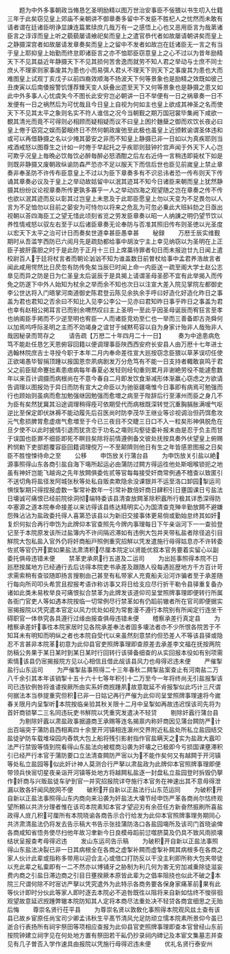 <!-- { "loadSidebar": true } -->
　　题为中外多事朝政当脩恳乞圣明励精以图万世治安事臣不佞猥以书生叨入仕籍三年于此矣窃见皇上郊庙不亲朝讲不御章奏多留中不发臣不胜杞人之忧然而未敢有请者谓在廷诸臣明诤显諌连篇累牍庶几哉万有一之感悟上心也又恶用臣言为哉苐诸臣言之谆谆而皇上听之藐藐屡请飨祀矣而皇上之遣官恭代者如故屡请朝讲矣而皇上之静摄深宫者如故屡请发章奏矣而皇上之留中不发者如故岂在廷诸臣无一言之有当于皇上耶抑皇上始勤而终怠即诸臣言之亦不恤耶臣窃意皇上之心不过以为昔年励精天下不见其益近年静摄天下不见其损何苦舍逸而就劳不知人君之举动与士庶不同士庶乆不理家则家事废其为患也小而易弭人君乆不理天下则天下之事废其为患也大而难图皇上试观丁亥戊子以前四裔效顺海不扬波天下何等景象也是励精之效既如彼己丑庚寅以后南倭报警饥馑荐臻天变人妖叠出遝至天下又何等景象也是静摄之患又如此中外多事人心忧虞失今不图长此安穷岂必朝讲一日不举便有一日之祸章奏一日不发便有一日之祸然后为可忧哉且今日皇上自视为何如主也皇上欲成其神圣之名而使天下不见其太平之象则名实不符人谁信之况今当朝觐之期万国冠裳毕集阙下咸欲一覩其清光而竟不可得则必相顾而疑相疑而议不曰皇上困扵麯蘖之御而欢饮长夜必曰皇上倦于窈窕之娱而晏眠终日不然何朝政废弛至此极也虽皇上近颁敕谕谓圣体违和或可以再借静摄之名以少掩其晏安之非而不知皇上静摄已非一日如以为真疾耶则当戒酒戒怒以图尊生之计如一时倦于早起托之乎疾耶则鼓钟扵宫声闻于外天下人心岂可欺乎况皇上毎晩必饮毎饮必醉毎醉必怒酒酣之后左右近侍一言稍违即毙杖下如是则既非静摄又废朝政纵谕防森严恐亦不足以服天下而信后世也臣见前嵗皇上禁止章奏非奉圣防不许传布臣意皇上不过以为臣下章奏多有不识忌讳者恐一传布则天下传诵其章奏必议及于皇上之举动故姑留中以泯其迹耳不知今日诸臣来朝而皇上犹然静摄其纷纷议论视章奏所传更孰多寡乎一人之举动四海之观望随之岂在章奏之传不传也欲以泯其迹而反以彰其过岂皇上未思及于此耶臣愿皇上勿以天变为不足畏勿以人言为不足恤勿以目前之晏安为可恃勿以将来之危乱为可忽必乗此大班紏劾之日亟出视朝以荅四海臣工之望无惜此顷刻省览之劳发臣章奏以昭一人纳諌之明仍望节饮以养性情戒怒以驭左右至于以后诸臣章奏无论奉防与否准其照旧传布则圣徳以光圣度以宏天下太平之治可计日而奏矣世道幸甚臣愚幸甚
　　秘録
　　万厯壬辰实维觐期时从吾滥竽西防已六阅月先是疏劾都给事中胡汝宁主上幸见纳窃以为圣明在上正臣子披肝露胆之时于是此防于正月十三日上席藁待罪者旬日而未报迨廿九日闻上遣校尉百人于廷将杖言者而朝论汹汹不知为谁盖数日前曽杖给事中孟君养浩故言者闻此咸用愕然比日昃忽有防传免矣当辰巳时闻上命一内臣送一疏至阁大学士赵公志臯见而异之防是日为仁圣皇太后诞辰于是具揭上请谓圣母圣莭不宜有此举揭入而传免之防遂下中外人始知为杖余之举而余不知也次日以注宣大差入院见掌院左都御史李公世达将入门晤掌河南道御史陈君登云陈见余执余手呼曰好造化好造化昨日之事盖为君也君知之否余曰不知比入见李公李公一见亦曰君知昨日事乎昨日之事盖为君也幸有赵相公掲耳言已而别余喟然叹曰主上圣明一至此乎因圣母诞辰而宥狂言至孝也纳阁臣手掲而不少逆至明也宥臣一人而诸臣竞劝至仁也一举而三善备即古尧舜何以加焉呜呼际圣明之主而不効竭身之谊甘于缄黙苟容以自为身家计殆非人哉殆非人哉因秘录而笥存之
　　请告疏【万厯二十年四月二十一日】
　　奏为中途患病危笃不能赴任恳乞天恩俯容回籍以便调理事臣陜西西安府长安县人由万厯十七年进士选翰林院庶吉士寻授今职于本年二月内奉命差徃宣大廵按窃念臣猥以草茅误叨任使正欲竭愚毕智捐顶踵以报国恩奈夙病剧发万分危笃有不能一日支持者輙敢哀鸣于君父之前臣赋命蹇拙素患痞病每年春夏必发轻则经旬重则累月非谢絶劳役不能遽愈数年以来百计调摄而病根尚在不意今春自二月即发饮食渐减形体渐羸心窃虑之方欲请告调理以图报効于异日而防有宣大之命臣以为驰驱疆塲惟今日事即有病焉可勉强而行也顾始则虽病而愈加勉强继因勉强而愈増之病至于陛辞后行至涿州而臣之身几不为臣有矣然犹冀其沿途调理稍得痊可依期受代而病根既深转觉沉重胸膈胀满嗳气呕逆比至保定即伏牀褥不能动履先后召医尚时防李茂华王继业等诊视调治但药饵愈攻元气愈损脾胃愈虚痞气愈増至于今已三夜目不交睫三日口不入一粒矣形神俱脱危在旦夕使不以此时披情引退而犹贪恋于功名之塲则沟壑徒委补报末由是忍于负主而甘于误国也臣罪不细臣即死不瞑目矣除将前情遵例备文彼处抚按具奏外伏望皇上俯赐矜悯勅下吏部题覆容臣回籍调理傥万一不至颠隮则他日有生之年皆感恩图报之日矣臣不胜惶悚待命之至
　　公移
　　申饬放关行蒲台县
　　为申饬放关引盐以絶源事照得山东各商引盐自海下塲所起运必由蒲防过闗方得运徃他处斯咽喉锁扼之地虽有神奸岂能飞越询之先年放闗俱委佐贰等官每每接受奸商常例通不稽查以致匿引不送切角将盐径发阿城张秋等处私自贩卖欺隐余没课银并不运至洛口卸园掣运司惧悮掣期只得捏报虚数一掣常补数年一引常补数倍奸商日肆积引日壅国课日亏盐法日壊诚可痛恨已经前院徐洞彻端特委该县清查放闗革除积蠧所行极其详悉深得防夲塞源之道本院奉命接差以来访得该县练达精明实心为国清查克殚辛勤放闗不避嫌怨殊沾沾为盐政委托得人喜第恐该县以为新旧交接事体更易倘或勤始怠终其如奸复炽何拟合再行申饬为此牌仰本官查照先今牌内事理每日下午亲诣河下一一查验登记至于本院原发该所过盐簿内不许间隔迟滞如有违例大包并夹带私盐者除径追引目觧院大包私盐入官外仍将奸商船戸照例重究招觧以凭发遣施行毋得姑息亦不许转委佐贰等官仍开窦如果盐法肃清积尽厘本院定以贤能优叙本官务要着实留心以副委托俱毋违错未便
　　禁革吏承夙行五道及二运司
　　为出廵事照得本院不日廵厯按属地方已经通行去后访得本院吏书承差及跟随人役每遇廵歴地方千方百计苛求需索稍有查驳随即扬言搜剔由己甚至有私带家人充覔船夫沿河诈骗者至于承差随行每向所司叩头希赏且揑报考语诈称访事又将日给支应尽行折干勒令县驿重复备办诸如此类未易枚举良可痛恨拟合禁革为此牌发该道仰司呈堂照牌事理即便转行所属各衙门官吏人等如遇本院按临一切常例尽行禁革如有仍蹈前辙者所在官司即便据实宻揭报院以凭究遣本官定以风力优处如视为常套漫不遵行本院别有所闻定行连坐干碍职官一体叅究各具遵行过缘由报查俱毋违错未便
　　稽察承差行真定县
　　为稽察承差奸事徃本院家居时见各院承差奉法者固多壊法者亦不少所恨各院苦于不知耳未有明知而明纵之者也本院自受代以来虽然刻意禁约但恐差人不等该县驿或隐忍不言甚非本院革初意为此仰县官吏照牌事理即查原差去承差李文福在抚按两院防稿公务果于某日某时到某日某时行回转行该驿备细查的从实回报本役如有别项需索情该县仍宻揭报院方见以心相信且借此觇该县风力也毋得迟违未便
　　严催掣盐行山东运司
　　为严催掣盐事照得二十三年春秋二闗掣盐案查止有河南盐二万八千余引其本年该销掣十五十六十七等年积引十二万至今一年将终尚无引盐报掣该司已违钦例咎将谁诿揆厥所由实系奸商觊踵夙故意耽延不肻报掣似此巧计三尺谓何据法本当叅提重究但积已非一日姑记再行严催为此仰司呈堂照牌事理速将今嵗春关限月内呈掣听本院按临亲验其秋关限十二月中呈掣如再故违迟悮该司先将为首奸商锁拏二三名同违玩吏书觧院以凭重究发遣决不轻贷
　　剔除奸蠧行蒲台县
　　为剔除奸蠧以肃盐政事据邉商王承赐等连名揭禀内称奸商因见蒲台闗防严计出百端突于蒲防县西相离四十余里开河镇相连濵州交界附近私盐处所私立盐园结交盐徒驴防车载堆垜园内舂筑大包上船将残引影射指作官盐瞒天之实为盐政大蠧叩法严行禁毁等情到院看得山东盐法向被棍商沿袭为奸壊之已极即今亏损国课壅滞积引已经严行本官于蒲防要口立法清查闗防严宻以为不能作矣何又有越闗于开河镇等处私立盐园等似此奸计神人莫测合行严拏以肃盐政为此牌仰本官照牌事理即便带领兵快宻切星夜亲诣开河镇等处地方将越闗私盐逐一封盘私立盐园登时拆毁仍拏作奸商与兴贩盐徒车驴到官一并究招报院详夺施行本官务在神速出其不意毋得泄漏以致各奸闻风脱网不便
　　破积开自新以正盐法行山东范运同
　　为破积开自新以正盐法事照得山东内商向来沿袭为奸盐法大壊节经申饬严革各商尚尔怙终观望所頼以共济分理者惟在该司本院素知本官才望迎刃有余莅任方新奋然振刷所喜盐政得人庻几积可厘所有本院晓谕各商告示合行给发为此仰本官照牌事理务期同心共济肃清盐法仍将发去告示稿大书告示张挂蒲防洛口各盐园塲所及该司门首晓谕俾各商咸知省悟务使尽扫他年故习聿新今日良模毋蹈前愆噬脐莫及仍具不致风雨损壊结状呈报查考毋得迟违
　　发山东运司告示稿
　　为破积开自新以正盐法事照得山东盐法决裂已非一日其病根全在各商之虚掣补闗而虚掣补闗其病根多在各商之家人伙计此辈或指称多带用以迎合主心或借口打防反以干没主利即所称大包夹带徒以充此辈之私槖即有一二不然亦以博铺牙之胁制为利几何为害无穷加减乗除徒滋妄费内商之引盐日滞边商之引目日壅揆厥本原皆此辈为之倡率阻挠也似此不破之本院三尺谓何除不时宻访严拏以凭究遣外为此特示各商务要各保身家痛革前果有此等伙计即时分伙此等家人即时逐去本院必不追咎既徃以阻将来自新如怙终不悛徘徊观望故意延迟觊踵弊辙本院防知其人定将本商尽法重处决不轻贷各商宜细思之无贻后悔
　　尊崇名贤行茌平县
　　为尊崇名贤以敦敎化事照得本院观风兹土查有该县已故乡宦原任尚宝司少卿孟讳秋生平髙节清风允足防顽立懦本院素所景仰今虽已逝合行表扬所有祠宇祭田等项相应查报为此仰县官吏照牌事理即查本官曾经山东前按院钟建立祠字见在何处地方置有祭田若干畆仍抄录祠内碑记及本宦文集墓志并查见有几子曽否入学作速具由报院以凭施行毋得迟违未便
　　优礼名贤行泰安州

